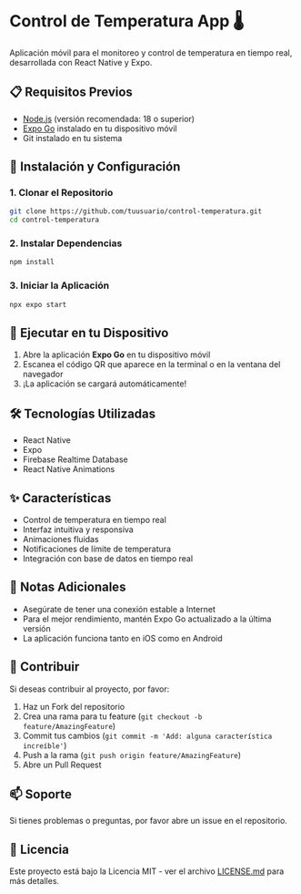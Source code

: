 # Control de Temperatura App 🌡️

Aplicación móvil para el monitoreo y control de temperatura en tiempo real, desarrollada con React Native y Expo.

## 📋 Requisitos Previos

- [Node.js](https://nodejs.org/en) (versión recomendada: 18 o superior)
- [Expo Go](https://expo.dev/client) instalado en tu dispositivo móvil
- Git instalado en tu sistema

## 🚀 Instalación y Configuración

### 1. Clonar el Repositorio

```bash
git clone https://github.com/tuusuario/control-temperatura.git
cd control-temperatura
```

### 2. Instalar Dependencias

```bash
npm install
```

### 3. Iniciar la Aplicación

```bash
npx expo start
```

## 📱 Ejecutar en tu Dispositivo

1. Abre la aplicación **Expo Go** en tu dispositivo móvil
2. Escanea el código QR que aparece en la terminal o en la ventana del navegador
3. ¡La aplicación se cargará automáticamente!

## 🛠️ Tecnologías Utilizadas

- React Native
- Expo
- Firebase Realtime Database
- React Native Animations

## ✨ Características

- Control de temperatura en tiempo real
- Interfaz intuitiva y responsiva
- Animaciones fluidas
- Notificaciones de límite de temperatura
- Integración con base de datos en tiempo real

## 📝 Notas Adicionales

- Asegúrate de tener una conexión estable a Internet
- Para el mejor rendimiento, mantén Expo Go actualizado a la última versión
- La aplicación funciona tanto en iOS como en Android

## 🤝 Contribuir

Si deseas contribuir al proyecto, por favor:

1. Haz un Fork del repositorio
2. Crea una rama para tu feature (`git checkout -b feature/AmazingFeature`)
3. Commit tus cambios (`git commit -m 'Add: alguna característica increíble'`)
4. Push a la rama (`git push origin feature/AmazingFeature`)
5. Abre un Pull Request

## 📫 Soporte

Si tienes problemas o preguntas, por favor abre un issue en el repositorio.

## 📄 Licencia

Este proyecto está bajo la Licencia MIT - ver el archivo [LICENSE.md](LICENSE.md) para más detalles.
